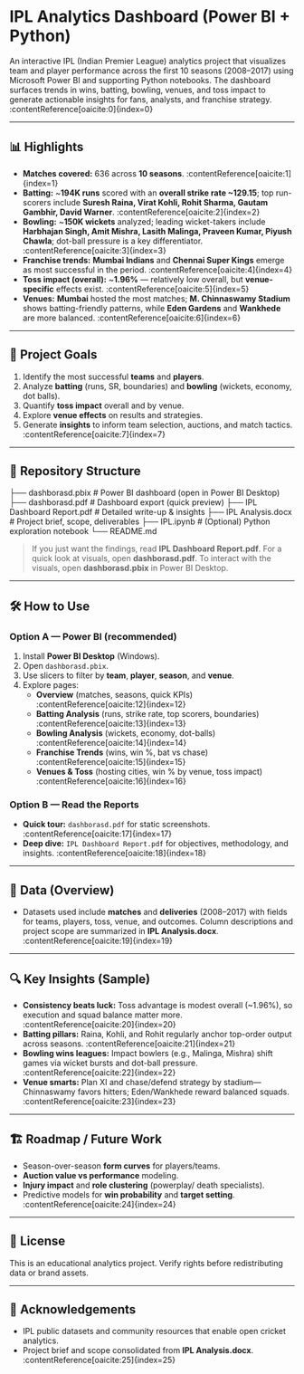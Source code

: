 # IPL Analytics Dashboard (Power BI + Python)

An interactive IPL (Indian Premier League) analytics project that visualizes team and player performance across the first 10 seasons (2008–2017) using Microsoft Power BI and supporting Python notebooks. The dashboard surfaces trends in wins, batting, bowling, venues, and toss impact to generate actionable insights for fans, analysts, and franchise strategy. :contentReference[oaicite:0]{index=0}

---

## 📊 Highlights

- **Matches covered:** 636 across **10 seasons**. :contentReference[oaicite:1]{index=1}  
- **Batting:** ~**194K runs** scored with an **overall strike rate ~129.15**; top run-scorers include **Suresh Raina, Virat Kohli, Rohit Sharma, Gautam Gambhir, David Warner**. :contentReference[oaicite:2]{index=2}  
- **Bowling:** ~**150K wickets** analyzed; leading wicket-takers include **Harbhajan Singh, Amit Mishra, Lasith Malinga, Praveen Kumar, Piyush Chawla**; dot-ball pressure is a key differentiator. :contentReference[oaicite:3]{index=3}  
- **Franchise trends:** **Mumbai Indians** and **Chennai Super Kings** emerge as most successful in the period. :contentReference[oaicite:4]{index=4}  
- **Toss impact (overall):** ~**1.96%** — relatively low overall, but **venue-specific** effects exist. :contentReference[oaicite:5]{index=5}  
- **Venues:** **Mumbai** hosted the most matches; **M. Chinnaswamy Stadium** shows batting-friendly patterns, while **Eden Gardens** and **Wankhede** are more balanced. :contentReference[oaicite:6]{index=6}

---

## 🧭 Project Goals

1. Identify the most successful **teams** and **players**.  
2. Analyze **batting** (runs, SR, boundaries) and **bowling** (wickets, economy, dot balls).  
3. Quantify **toss impact** overall and by venue.  
4. Explore **venue effects** on results and strategies.  
5. Generate **insights** to inform team selection, auctions, and match tactics. :contentReference[oaicite:7]{index=7}

---

## 🧱 Repository Structure

├── dashborasd.pbix # Power BI dashboard (open in Power BI Desktop)
├── dashborasd.pdf # Dashboard export (quick preview) 
├── IPL Dashboard Report.pdf # Detailed write-up & insights 
├── IPL Analysis.docx # Project brief, scope, deliverables 
├── IPL.ipynb # (Optional) Python exploration notebook
└── README.md


> If you just want the findings, read **IPL Dashboard Report.pdf**. For a quick look at visuals, open **dashborasd.pdf**. To interact with the visuals, open **dashborasd.pbix** in Power BI Desktop. 

---

## 🛠️ How to Use

### Option A — Power BI (recommended)
1. Install **Power BI Desktop** (Windows).  
2. Open `dashborasd.pbix`.  
3. Use slicers to filter by **team**, **player**, **season**, and **venue**.  
4. Explore pages:
   - **Overview** (matches, seasons, quick KPIs) :contentReference[oaicite:12]{index=12}
   - **Batting Analysis** (runs, strike rate, top scorers, boundaries) :contentReference[oaicite:13]{index=13}
   - **Bowling Analysis** (wickets, economy, dot-balls) :contentReference[oaicite:14]{index=14}
   - **Franchise Trends** (wins, win %, bat vs chase) :contentReference[oaicite:15]{index=15}
   - **Venues & Toss** (hosting cities, win % by venue, toss impact) :contentReference[oaicite:16]{index=16}

### Option B — Read the Reports
- **Quick tour:** `dashborasd.pdf` for static screenshots. :contentReference[oaicite:17]{index=17}  
- **Deep dive:** `IPL Dashboard Report.pdf` for objectives, methodology, and insights. :contentReference[oaicite:18]{index=18}

---

## 📁 Data (Overview)

- Datasets used include **matches** and **deliveries** (2008–2017) with fields for teams, players, toss, venue, and outcomes. Column descriptions and project scope are summarized in **IPL Analysis.docx**. :contentReference[oaicite:19]{index=19}

---

## 🔍 Key Insights (Sample)

- **Consistency beats luck:** Toss advantage is modest overall (~1.96%), so execution and squad balance matter more. :contentReference[oaicite:20]{index=20}  
- **Batting pillars:** Raina, Kohli, and Rohit regularly anchor top-order output across seasons. :contentReference[oaicite:21]{index=21}  
- **Bowling wins leagues:** Impact bowlers (e.g., Malinga, Mishra) shift games via wicket bursts and dot-ball pressure. :contentReference[oaicite:22]{index=22}  
- **Venue smarts:** Plan XI and chase/defend strategy by stadium—Chinnaswamy favors hitters; Eden/Wankhede reward balanced squads. :contentReference[oaicite:23]{index=23}

---

## 🏗️ Roadmap / Future Work

- Season-over-season **form curves** for players/teams.  
- **Auction value vs performance** modeling.  
- **Injury impact** and **role clustering** (powerplay/ death specialists).  
- Predictive models for **win probability** and **target setting**. :contentReference[oaicite:24]{index=24}

---

## 🧾 License

This is an educational analytics project. Verify rights before redistributing data or brand assets.

---

## 🙏 Acknowledgements

- IPL public datasets and community resources that enable open cricket analytics.  
- Project brief and scope consolidated from **IPL Analysis.docx**. :contentReference[oaicite:25]{index=25}

